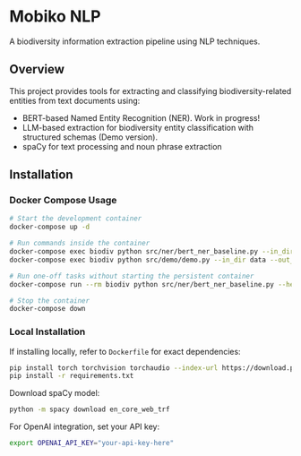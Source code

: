 # Mobiko NLP

A biodiversity information extraction pipeline using NLP techniques.

## Overview

This project provides tools for extracting and classifying biodiversity-related entities from text documents using:
- BERT-based Named Entity Recognition (NER). Work in progress!
- LLM-based extraction for biodiversity entity classification with structured schemas (Demo version).
- spaCy for text processing and noun phrase extraction


## Installation

### Docker Compose Usage

```bash
# Start the development container
docker-compose up -d

# Run commands inside the container
docker-compose exec biodiv python src/ner/bert_ner_baseline.py --in_dir data --out_jsonl output/ner_results.jsonl
docker-compose exec biodiv python src/demo/demo.py --in_dir data --out_jsonl output/demo_results.jsonl

# Run one-off tasks without starting the persistent container
docker-compose run --rm biodiv python src/ner/bert_ner_baseline.py --help

# Stop the container
docker-compose down
```

### Local Installation

If installing locally, refer to `Dockerfile` for exact dependencies:
```bash
pip install torch torchvision torchaudio --index-url https://download.pytorch.org/whl/cpu
pip install -r requirements.txt
```

Download spaCy model:
```bash
python -m spacy download en_core_web_trf
```

For OpenAI integration, set your API key:
```bash
export OPENAI_API_KEY="your-api-key-here"
```

